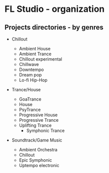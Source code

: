 # FL Studio - organization

## Projects directories - by genres

- Chillout
  - Ambient House
  - Ambient Trance
  - Chillout experimental
  - Chillwave
  - Downtempo
  - Dream pop
  - Lo-fi Hip-Hop
  
- Trance/House
  - GoaTrance
  - House
  - PsyTrance
  - Progressive House
  - Progressive Trance
  - Uplifting Trance
    - Symphonic Trance
  
- Soundtrack/Game Music
  - Ambient Orchestra
  - Chillout
  - Epic Symphonic
  - Uptempo electronic
